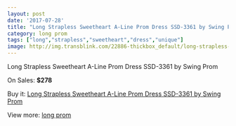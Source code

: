 ```yaml
---
layout: post
date: '2017-07-28'
title: "Long Strapless Sweetheart A-Line Prom Dress SSD-3361 by Swing Prom"
category: long prom
tags: ["long","strapless","sweetheart","dress","unique"]
image: http://img.transblink.com/22886-thickbox_default/long-strapless-sweetheart-a-line-prom-dress-ssd-3361-by-swing-prom.jpg
---
```

Long Strapless Sweetheart A-Line Prom Dress SSD-3361 by Swing Prom

On Sales: **$278**
<a href="https://www.transblink.com/en/long-prom/7264-long-strapless-sweetheart-a-line-prom-dress-ssd-3361-by-swing-prom.html"><amp-img layout="responsive" width="600" height="600" src="//img.transblink.com/22886-thickbox_default/long-strapless-sweetheart-a-line-prom-dress-ssd-3361-by-swing-prom.jpg" alt="Long Strapless Sweetheart A-Line Prom Dress SSD-3361 by Swing Prom 0" /></a>
<a href="https://www.transblink.com/en/long-prom/7264-long-strapless-sweetheart-a-line-prom-dress-ssd-3361-by-swing-prom.html"><amp-img layout="responsive" width="600" height="600" src="//img.transblink.com/22889-thickbox_default/long-strapless-sweetheart-a-line-prom-dress-ssd-3361-by-swing-prom.jpg" alt="Long Strapless Sweetheart A-Line Prom Dress SSD-3361 by Swing Prom 1" /></a>
<a href="https://www.transblink.com/en/long-prom/7264-long-strapless-sweetheart-a-line-prom-dress-ssd-3361-by-swing-prom.html"><amp-img layout="responsive" width="600" height="600" src="//img.transblink.com/22888-thickbox_default/long-strapless-sweetheart-a-line-prom-dress-ssd-3361-by-swing-prom.jpg" alt="Long Strapless Sweetheart A-Line Prom Dress SSD-3361 by Swing Prom 2" /></a>
<a href="https://www.transblink.com/en/long-prom/7264-long-strapless-sweetheart-a-line-prom-dress-ssd-3361-by-swing-prom.html"><amp-img layout="responsive" width="600" height="600" src="//img.transblink.com/22887-thickbox_default/long-strapless-sweetheart-a-line-prom-dress-ssd-3361-by-swing-prom.jpg" alt="Long Strapless Sweetheart A-Line Prom Dress SSD-3361 by Swing Prom 3" /></a>

Buy it: [Long Strapless Sweetheart A-Line Prom Dress SSD-3361 by Swing Prom](https://www.transblink.com/en/long-prom/7264-long-strapless-sweetheart-a-line-prom-dress-ssd-3361-by-swing-prom.html "Long Strapless Sweetheart A-Line Prom Dress SSD-3361 by Swing Prom")

View more: [long prom](https://www.transblink.com/en/58-long-prom "long prom")